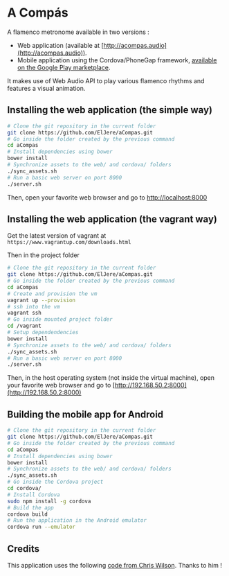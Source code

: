 # A Compás

A flamenco metronome available in two versions :

* Web application (available at [http://acompas.audio](http://acompas.audio)).
* Mobile application using the Cordova/PhoneGap framework, [available on the Google Play marketplace](https://play.google.com/store/apps/details?id=audio.acompas.app).

It makes use of Web Audio API to play various flamenco rhythms and features a visual animation.

## Installing the web application (the simple way)

```bash
# Clone the git repository in the current folder
git clone https://github.com/ElJere/aCompas.git
# Go inside the folder created by the previous command
cd aCompas
# Install dependencies using bower
bower install
# Synchronize assets to the web/ and cordova/ folders
./sync_assets.sh
# Run a basic web server on port 8000
./server.sh
```

Then, open your favorite web browser and go to [http://localhost:8000](http://localhost:8000)

## Installing the web application (the vagrant way)

Get the latest version of vagrant at `https://www.vagrantup.com/downloads.html`

Then in the project folder 

```bash 
# Clone the git repository in the current folder
git clone https://github.com/ElJere/aCompas.git
# Go inside the folder created by the previous command
cd aCompas
# Create and provision the vm
vagrant up --provision
# ssh into the vm
vagrant ssh
# Go inside mounted project folder
cd /vagrant
# Setup dependendencies
bower install
# Synchronize assets to the web/ and cordova/ folders
./sync_assets.sh
# Run a basic web server on port 8000
./server.sh
```

Then, in the host operating system (not inside the virtual machine), open your favorite web browser and go to [http://192.168.50.2:8000](http://192.168.50.2:8000)

## Building the mobile app for Android

```bash
# Clone the git repository in the current folder
git clone https://github.com/ElJere/aCompas.git
# Go inside the folder created by the previous command
cd aCompas
# Install dependencies using bower
bower install
# Synchronize assets to the web/ and cordova/ folders
./sync_assets.sh
# Go inside the Cordova project
cd cordova/
# Install Cordova
sudo npm install -g cordova
# Build the app
cordova build
# Run the application in the Android emulator
cordova run --emulator
```

## Credits

This application uses the following [code from Chris Wilson](https://github.com/cwilso/metronome).
Thanks to him !
